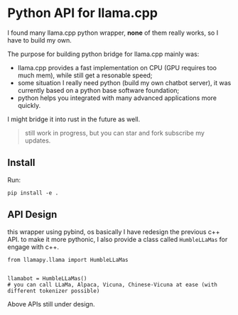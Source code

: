 # Python API for llama.cpp

I found many llama.cpp python wrapper, **none** of them really works, so I have to build my own.

The purpose for building python bridge for llama.cpp mainly was:

- llama.cpp provides a fast implementation on CPU (GPU requires too much mem), while still get a resonable speed;
- some situation I really need python (build my own chatbot server), it was currently based on a python base software foundation;
- python helps you integrated with many advanced applications more quickly.


I might bridge it into rust in the future as well.


> still work in progress, but you can star and fork subscribe my updates.


## Install

Run:

```
pip install -e .
```


## API Design

this wrapper using pybind, os basically I have redesign the previous c++ API. to make it more pythonic, I also provide a class called `HumbleLLaMas` for engage with c++.

```
from llamapy.llama import HumbleLLaMas


llamabot = HumbleLLaMas()
# you can call LLaMa, Alpaca, Vicuna, Chinese-Vicuna at ease (with different tokenizer possible)
```

Above APIs still under design.




